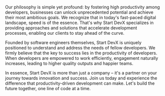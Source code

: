Our philosophy is simple yet profound: by fostering high productivity among developers, businesses can unlock unprecedented potential and achieve their most ambitious goals. We recognize that in today's fast-paced digital landscape, speed is of the essence. That's why Start DevX specializes in providing approaches and solutions that accelerate development processes, enabling our clients to stay ahead of the curve.

Founded by software engineers themselves, Start DevX is uniquely positioned to understand and address the needs of fellow developers. We firmly believe that the key to success lies in the productivity of developers. When developers are empowered to work efficiently, engagement naturally increases, leading to higher quality outputs and happier teams.

In essence, Start DevX is more than just a company – it's a partner on your journey towards innovation and success. Join us today and experience the difference that productivity-driven development can make. Let's build the future together, one line of code at a time.

